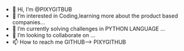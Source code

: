 - 👋 Hi, I’m @PIXYGITBUB
- 👀 I’m interested in Coding,learning more about the product based companies...
- 🌱 I’m currently solving challenges in PYTHON LANGUAGE ...
- 💞️ I’m looking to collaborate on ...
- 📫 How to reach me GITHUB--> PIXYGITHUB 

<!---
23burmanprisha/23burmanprisha is a ✨ special ✨ repository because its `README.md` (this file) appears on your GitHub profile.
You can click the Preview link to take a look at your changes.
--->
